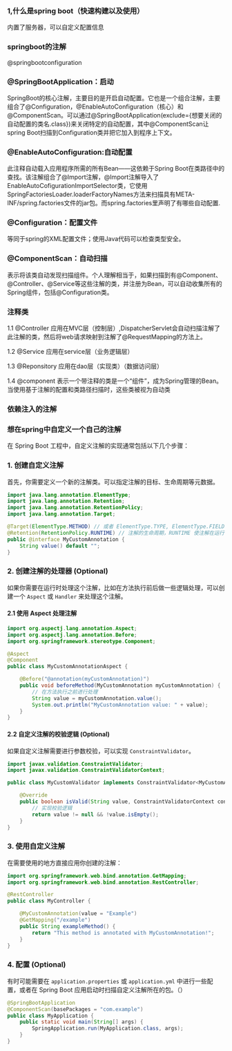 ### 1,什么是spring boot（快速构建以及使用）
内置了服务器，可以自定义配置信息

### springboot的注解
@springbootconfiguration

 ### @SpringBootApplication：启动
SpringBoot的核心注解，主要目的是开启自动配置。它也是一个组合注解，主要组合了@Configuration，@EnableAutoConfiguration（核心）和@ComponentScan。可以通过@SpringBootApplication(exclude={想要关闭的自动配置的类名.class})来关闭特定的自动配置，其中@ComponentScan让spring Boot扫描到Configuration类并把它加入到程序上下文。

### @EnableAutoConfiguration:自动配置
此注释自动载入应用程序所需的所有Bean——这依赖于Spring Boot在类路径中的查找。该注解组合了@Import注解，@Import注解导入了EnableAutoCofigurationImportSelector类，它使用SpringFactoriesLoader.loaderFactoryNames方法来扫描具有META-INF/spring.factories文件的jar包。而spring.factories里声明了有哪些自动配置.

### @Configuration：配置文件
等同于spring的XML配置文件；使用Java代码可以检查类型安全。

### @ComponentScan：自动扫描
表示将该类自动发现扫描组件。个人理解相当于，如果扫描到有@Component、@Controller、@Service等这些注解的类，并注册为Bean，可以自动收集所有的Spring组件，包括@Configuration类。

### 注释类

1.1 @Controller
应用在MVC层（控制层）,DispatcherServlet会自动扫描注解了此注解的类，然后将web请求映射到注解了@RequestMapping的方法上。

1.2 @Service
应用在service层（业务逻辑层）

1.3 @Reponsitory
应用在dao层（实现类）（数据访问层）

1.4 @component
表示一个带注释的类是一个“组件”，成为Spring管理的Bean。当使用基于注解的配置和类路径扫描时，这些类被视为自动类

### 依赖注入的注解

### 想在spring中自定义一个自己的注解

在 Spring Boot 工程中，自定义注解的实现通常包括以下几个步骤：

### 1. 创建自定义注解

首先，你需要定义一个新的注解类。可以指定注解的目标、生命周期等元数据。

```java
import java.lang.annotation.ElementType;
import java.lang.annotation.Retention;
import java.lang.annotation.RetentionPolicy;
import java.lang.annotation.Target;

@Target(ElementType.METHOD) // 或者 ElementType.TYPE, ElementType.FIELD 等
@Retention(RetentionPolicy.RUNTIME) // 注解的生命周期，RUNTIME 使注解在运行时保留
public @interface MyCustomAnnotation {
    String value() default "";
}
```

### 2. 创建注解的处理器 (Optional)

如果你需要在运行时处理这个注解，比如在方法执行前后做一些逻辑处理，可以创建一个 `Aspect` 或 `Handler` 来处理这个注解。

#### 2.1 使用 Aspect 处理注解

```java
import org.aspectj.lang.annotation.Aspect;
import org.aspectj.lang.annotation.Before;
import org.springframework.stereotype.Component;

@Aspect
@Component
public class MyCustomAnnotationAspect {

    @Before("@annotation(myCustomAnnotation)")
    public void beforeMethod(MyCustomAnnotation myCustomAnnotation) {
        // 在方法执行之前进行处理
        String value = myCustomAnnotation.value();
        System.out.println("MyCustomAnnotation value: " + value);
    }
}
```

#### 2.2 自定义注解的校验逻辑 (Optional)

如果自定义注解需要进行参数校验，可以实现 `ConstraintValidator`。

```java
import javax.validation.ConstraintValidator;
import javax.validation.ConstraintValidatorContext;

public class MyCustomValidator implements ConstraintValidator<MyCustomAnnotation, String> {

    @Override
    public boolean isValid(String value, ConstraintValidatorContext context) {
        // 实现校验逻辑
        return value != null && !value.isEmpty();
    }
}
```

### 3. 使用自定义注解

在需要使用的地方直接应用你创建的注解：

```java
import org.springframework.web.bind.annotation.GetMapping;
import org.springframework.web.bind.annotation.RestController;

@RestController
public class MyController {

    @MyCustomAnnotation(value = "Example")
    @GetMapping("/example")
    public String exampleMethod() {
        return "This method is annotated with MyCustomAnnotation!";
    }
}
```

### 4. 配置 (Optional)

有时可能需要在 `application.properties` 或 `application.yml` 中进行一些配置，或者在 Spring Boot 应用启动时扫描自定义注解所在的包。（）

```java
@SpringBootApplication
@ComponentScan(basePackages = "com.example")
public class MyApplication {
    public static void main(String[] args) {
        SpringApplication.run(MyApplication.class, args);
    }
}
```

